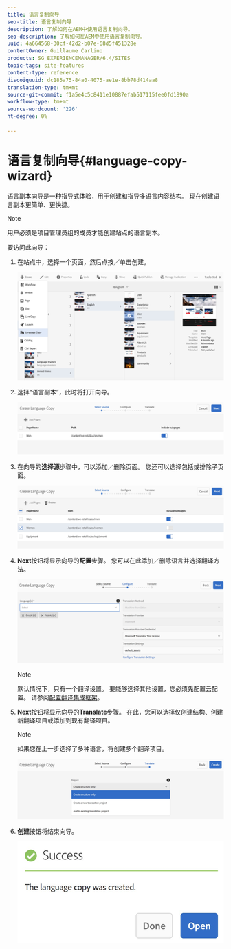 ```yaml
---
title: 语言复制向导
seo-title: 语言复制向导
description: 了解如何在AEM中使用语言复制向导。
seo-description: 了解如何在AEM中使用语言复制向导。
uuid: 4a664568-30cf-42d2-b07e-68d5f451328e
contentOwner: Guillaume Carlino
products: SG_EXPERIENCEMANAGER/6.4/SITES
topic-tags: site-features
content-type: reference
discoiquuid: dc185a75-84a0-4075-ae1e-8bb78d414aa8
translation-type: tm+mt
source-git-commit: f1a5e4c5c8411e10887efab517115fee0fd1890a
workflow-type: tm+mt
source-wordcount: '226'
ht-degree: 0%

---
```



# 语言复制向导{#language-copy-wizard}

语言副本向导是一种指导式体验，用于创建和指导多语言内容结构。 现在创建语言副本更简单、更快捷。

>[!NOTE]
>
>用户必须是项目管理员组的成员才能创建站点的语言副本。

要访问此向导：

1. 在站点中，选择一个页面，然后点按／单击创建。

   ![chlimage_1-48](assets/chlimage_1-48.jpeg)

1. 选择“语言副本”，此时将打开向导。

   ![chlimage_1-49](assets/chlimage_1-49.jpeg)

1. 在向导的&#x200B;**选择源**&#x200B;步骤中，可以添加／删除页面。 您还可以选择包括或排除子页面。

   ![chlimage_1-50](assets/chlimage_1-50.jpeg)

1. **Next**&#x200B;按钮将显示向导的&#x200B;**配置**&#x200B;步骤。 您可以在此添加／删除语言并选择翻译方法。

   ![chlimage_1-51](assets/chlimage_1-51.jpeg)

   >[!NOTE]
   >
   >默认情况下，只有一个翻译设置。 要能够选择其他设置，您必须先配置云配置。 请参阅[配置翻译集成框架](/help/sites-administering/tc-tic.md)。

1. **Next**&#x200B;按钮将显示向导的&#x200B;**Translate**&#x200B;步骤。 在此，您可以选择仅创建结构、创建新翻译项目或添加到现有翻译项目。

   >[!NOTE]
   >
   >如果您在上一步选择了多种语言，将创建多个翻译项目。

   ![chlimage_1-52](assets/chlimage_1-52.jpeg)

1. **创建**&#x200B;按钮将结束向导。

   ![chlimage_1-53](assets/chlimage_1-53.jpeg)

